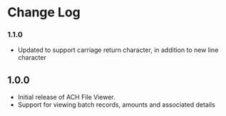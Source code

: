 # Change Log
### 1.1.0

 - Updated to support carriage return character, in addition to new line character
 ## 1.0.0

 - Initial release of ACH File Viewer. 
 - Support for viewing batch records, amounts and associated details